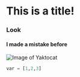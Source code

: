 # This is a title!
### Look
#### I made a mistake before 
![Image of Yaktocat](https://octodex.github.com/images/yaktocat.png)

``` python
var = [1,2,3]
```
